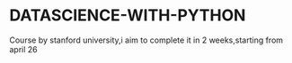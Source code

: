 # DATASCIENCE-WITH-PYTHON
Course by stanford university,i aim to complete it in 2 weeks,starting from april 26
